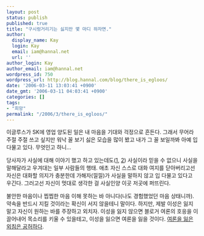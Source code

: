 ```yaml
---
layout: post
status: publish
published: true
title: "구시렁거리기는 싫지만 몇 마디 하자면."
author:
  display_name: Kay
  login: Kay
  email: iam@hannal.net
  url: ''
author_login: Kay
author_email: iam@hannal.net
wordpress_id: 750
wordpress_url: http://blog.hannal.com/blog/there_is_egloos/
date: '2006-03-11 13:03:41 +0900'
date_gmt: '2006-03-11 04:03:41 +0900'
categories: []
tags:
- "희망"
permalink: "/2006/3/there_is_egloos/"
---
```

<p>이글루스가 SK에 영업 양도된 일은 내 마음을 기대와 걱정으로 흔든다. 그래서 무어라 주절 주절 쓰고 싶지만 워낙 꼴 보기 싫은 모습을 많이 봤고 내가 그 꼴 보일까봐 아예 입 다물고 있다. 무엇인고 하니...</p>
<p>당사자가 사실에 대해 이야기 했고 하고 있는데도(<a href="http://egloosism.egloos.com/3200">1</a>, <a href="http://egloosism.egloos.com/3209">2</a>) 사실이라 믿을 수 없으니 사실을 말해달라고 우겨대는 일부 사람들의 행태. 애초 자신 스스로 대화 여지를 닫아버리고선 자신은 대화할 의지가 충분한데 가해자(낄낄)가 사실을 말하지 않고 입 다물고 있다고 우긴다. 그러고선 자신이 멋대로 생각한 걸 사실인양 이곳 저곳에 퍼뜨린다.</p>
<p>불안한 마음이나 찝찝한 마음 이해 못하는 바 아니다(나도 경험했었던 마음 상태니까). 약속을 반드시 지킬 것이라는 확신이 서지 않을테니 말이다. 하지만, 제발 이성은 잃지 말고 자신이 원하는 바를 주장하고 외치자. 이성을 잃지 않으면 블로거 여론의 호응을 이끌어내어 목소리를 키울 수 있을테고, 이성을 잃으면 여론을 잃을 것이다. <u>여론을 잃은 외침은 공허하다</u>.</p>
